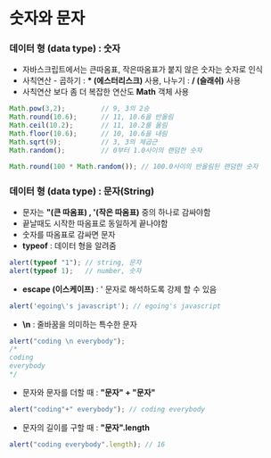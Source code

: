 # 숫자와 문자

### **데이터 형 \(data type\) : 숫자**

* 자바스크립트에서는 큰따옴표, 작은따옴표가 붙지 않은 숫자는 숫자로 인식
* 사칙연산 - 곱하기 : **\* \(에스터리스크\)** 사용, 나누기 : **/ \(슬래쉬\)** 사용
* 사칙연산 보다 좀 더 복잡한 연산도 **Math** 객체 사용

```javascript
Math.pow(3,2);         // 9, 3의 2승 
Math.round(10.6);      // 11, 10.6을 반올림 
Math.ceil(10.2);       // 11, 10.2를 올림 
Math.floor(10.6);      // 10, 10.6을 내림 
Math.sqrt(9);          // 3, 3의 제곱근 
Math.random();         // 0부터 1.0사이의 랜덤한 숫자

Math.round(100 * Math.random()); // 100.0사이의 반올림된 랜덤한 숫자
```

### 데이터 형 \(data type\) : 문자\(String\)

* 문자는 **"\(큰 따옴표\) , '\(작은 따옴표\)** 중의 하나로 감싸야함
* 끝날때도 시작한 따옴표로 동일하게 끝나야함
* 숫자를 따옴표로 감싸면 문자
* **typeof** : 데이터 형을 알려줌

```javascript
alert(typeof "1"); // string, 문자 
alert(typeof 1);   // number, 숫자
```

* **escape \(이스케이프\)** : \' 문자로 해석하도록 강제 할 수 있음

```javascript
alert('egoing\'s javascript'); // egoing's javascript
```

* **\n** : 줄바꿈을 의미하는 특수한 문자

```javascript
alert("coding \n everybody");
/*
coding
everybody
*/
```

* 문자와 문자를 더할 때 : **"문자" + "문자"**

```javascript
alert("coding"+" everybody"); // coding everybody
```

* 문자의 길이를 구할 때 : **"문자".length**

```javascript
alert("coding everybody".length); // 16
```

